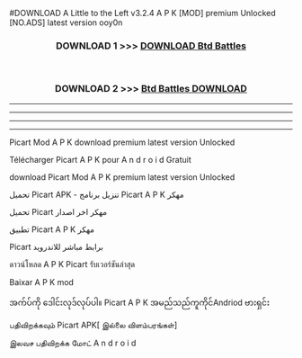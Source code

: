 #DOWNLOAD A Little to the Left v3.2.4 A P K [MOD] premium Unlocked [NO.ADS] latest version ooy0n 



<div align="center">

<h3>DOWNLOAD 1 >>> <a href="https://getmod1.web.app/?judule=Btd Battles">DOWNLOAD Btd Battles</a></h3><br>

<h3>DOWNLOAD 2 >>> <a href="https://getmod1.web.app/?judule=Btd Battles">Btd Battles DOWNLOAD </a></h3>

</div>


----------------------------------------------------------

----------------------------------------------------------

----------------------------------------------------------

----------------------------------------------------------


Picart  Mod A P K download premium latest version Unlocked

Télécharger  Picart  A P K pour A n d r o i d Gratuit

download Picart  Mod A P K premium latest version Unlocked

تحميل Picart  APK - تنزيل برنامج Picart  A P K مهكر

تحميل Picart  مهكر اخر اصدار

تطبيق Picart  A P K مهكر

Picart  برابط مباشر للاندرويد

ดาวน์โหลด A P K Picart  รับเวอร์ชันล่าสุด

Baixar A P K mod

အက်ပ်ကို ဒေါင်းလုဒ်လုပ်ပါ။ Picart  A P K အမည်သည်ကူကိုင်Andriod ဗားရှင်း

பதிவிறக்கவும் Picart  APK[ இல்லை விளம்பரங்கள்] 
 
இலவச பதிவிறக்க மோட் A n d r o i d



